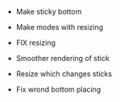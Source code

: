 * Make sticky bottom
* Make modes with resizing

* FIX resizing

* Smoother rendering of stick

* Resize which changes sticks

* Fix wrond bottom placing